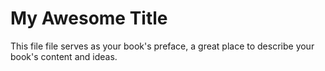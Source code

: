 # My Awesome Title

This file file serves as your book's preface, a great place to describe your book's content and ideas.

